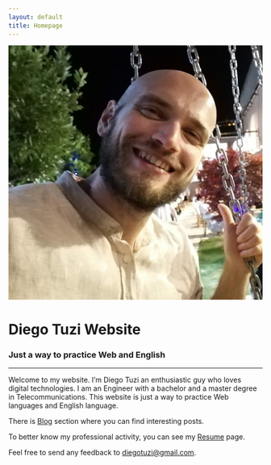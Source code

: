```yaml
---
layout: default
title: Homepage
---
```


<div class="row">
    <div class="col-sm text-center">
        <img src="/assets/img/profile.jpg" alt="Avatar" class="avatar">
    </div>
    <div class="col-sm text-center">
      <h1>Diego Tuzi Website</h1>
      <h3>Just a way to practice Web and English</h3>
    </div>
</div>

---
Welcome to my website. I’m Diego Tuzi an enthusiastic guy who loves digital technologies. I am an Engineer with a bachelor and a master degree in Telecommunications. 
This website is just a way to practice Web languages and English language. 

There is [Blog](blog.html) section where you can find interesting posts.

To better know my professional activity, you can see my [Resume](resume.html) page.

Feel free to send any feedback to [diegotuzi@gmail.com](mailto:diegotuzi@gmail.com).